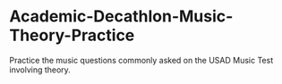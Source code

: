 # Academic-Decathlon-Music-Theory-Practice
Practice the music questions commonly asked on the USAD Music Test involving theory.
